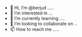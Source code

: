 - 👋 Hi, I’m @berjud .....
- 👀 I’m interested in ...
- 🌱 I’m currently learning ....
- 💞️ I’m looking to collaborate on ..
- 📫 How to reach me .....

<!---
berjud/berjud is a ✨ special ✨ repository because its `README.md` (this file) appears on your GitHub profile.
You can click the Preview link to take a look at your changes.
--->
